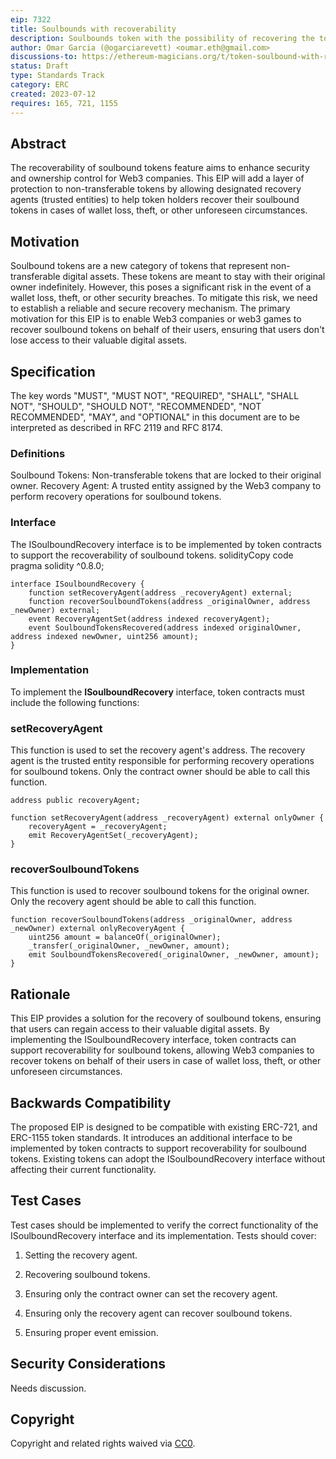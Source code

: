 ```yaml
---
eip: 7322
title: Soulbounds with recoverability
description: Soulbounds token with the possibility of recovering the token in case of loss of the private key.
author: Omar Garcia (@ogarciarevett) <oumar.eth@gmail.com>
discussions-to: https://ethereum-magicians.org/t/token-soulbound-with-recoverability/15033
status: Draft
type: Standards Track
category: ERC
created: 2023-07-12
requires: 165, 721, 1155
---
```


## Abstract

The recoverability of soulbound tokens feature aims to enhance security and ownership control for Web3 companies. This EIP will add a layer of protection to non-transferable tokens by allowing designated recovery agents (trusted entities) to help token holders recover their soulbound tokens in cases of wallet loss, theft, or other unforeseen circumstances.

## Motivation

Soulbound tokens are a new category of tokens that represent non-transferable digital assets. These tokens are meant to stay with their original owner indefinitely. However, this poses a significant risk in the event of a wallet loss, theft, or other security breaches. To mitigate this risk, we need to establish a reliable and secure recovery mechanism.
The primary motivation for this EIP is to enable Web3 companies or web3 games to recover soulbound tokens on behalf of their users, ensuring that users don't lose access to their valuable digital assets.

## Specification

The key words "MUST", "MUST NOT", "REQUIRED", "SHALL", "SHALL NOT", "SHOULD", "SHOULD NOT", "RECOMMENDED", "NOT RECOMMENDED", "MAY", and "OPTIONAL" in this document are to be interpreted as described in RFC 2119 and RFC 8174.

### Definitions
Soulbound Tokens: Non-transferable tokens that are locked to their original owner.
Recovery Agent: A trusted entity assigned by the Web3 company to perform recovery operations for soulbound tokens.

### Interface
The ISoulboundRecovery interface is to be implemented by token contracts to support the recoverability of soulbound tokens.
solidityCopy code
pragma solidity ^0.8.0;

```solidity
interface ISoulboundRecovery {
    function setRecoveryAgent(address _recoveryAgent) external;
    function recoverSoulboundTokens(address _originalOwner, address _newOwner) external;
    event RecoveryAgentSet(address indexed recoveryAgent);
    event SoulboundTokensRecovered(address indexed originalOwner, address indexed newOwner, uint256 amount);
}
```

### Implementation
To implement the **ISoulboundRecovery** interface, token contracts must include the following functions:

### setRecoveryAgent
This function is used to set the recovery agent's address. The recovery agent is the trusted entity responsible for performing recovery operations for soulbound tokens. Only the contract owner should be able to call this function.

```solidity
address public recoveryAgent;

function setRecoveryAgent(address _recoveryAgent) external onlyOwner {
    recoveryAgent = _recoveryAgent;
    emit RecoveryAgentSet(_recoveryAgent);
}
```

### recoverSoulboundTokens
This function is used to recover soulbound tokens for the original owner. Only the recovery agent should be able to call this function.

```solidity
function recoverSoulboundTokens(address _originalOwner, address _newOwner) external onlyRecoveryAgent {
    uint256 amount = balanceOf(_originalOwner);
    _transfer(_originalOwner, _newOwner, amount);
    emit SoulboundTokensRecovered(_originalOwner, _newOwner, amount);
}
```

## Rationale

This EIP provides a solution for the recovery of soulbound tokens, ensuring that users can regain access to their valuable digital assets. By implementing the ISoulboundRecovery interface, token contracts can support recoverability for soulbound tokens, allowing Web3 companies to recover tokens on behalf of their users in case of wallet loss, theft, or other unforeseen circumstances.

## Backwards Compatibility

The proposed EIP is designed to be compatible with existing ERC-721, and ERC-1155 token standards. It introduces an additional interface to be implemented by token contracts to support recoverability for soulbound tokens. Existing tokens can adopt the ISoulboundRecovery interface without affecting their current functionality.

## Test Cases

Test cases should be implemented to verify the correct functionality of the ISoulboundRecovery interface and its implementation. Tests should cover:

1. Setting the recovery agent.

2. Recovering soulbound tokens.

3. Ensuring only the contract owner can set the recovery agent.

4. Ensuring only the recovery agent can recover soulbound tokens.

5. Ensuring proper event emission.

## Security Considerations

Needs discussion.

## Copyright

Copyright and related rights waived via [CC0](../LICENSE.md).
